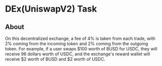 # DEx(UniswapV2) Task

## About
On this decentralized exchange, a fee of 4% is taken from each trade, with 2% coming from the incoming token and 2% coming from the outgoing token. For example, if a user swaps $100 worth of BUSD for USDC, they will receive 96 dollars worth of USDC, and the exchange's reward wallet will receive $2 worth of BUSD and $2 worth of USDC.
